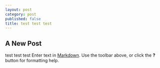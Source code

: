 ```yaml
---
layout: post
category: post
published: false
title: test test test
---
```

## A New Post
test test test
Enter text in [Markdown](http://daringfireball.net/projects/markdown/). Use the toolbar above, or click the **?** button for formatting help.
